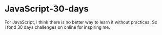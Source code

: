 # JavaScript-30-days
For JavaScript, I think there is no better way to learn it without practices. So I fond 30 days challenges on online for inspiring me.
